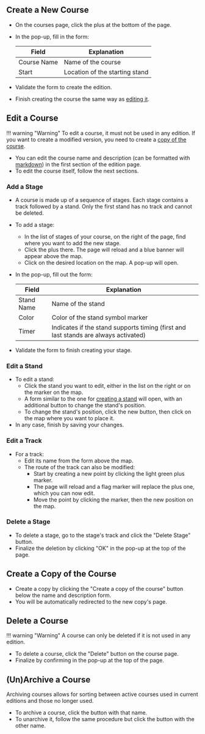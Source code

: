 ## Create a New Course
- On the courses page, click the plus at the bottom of the page.
- In the pop-up, fill in the form:
  
    | Field                 | Explanation                         |
    |----------------------|-------------------------------------|
    | Course Name          | Name of the course                  |
    | Start                | Location of the starting stand      |

- Validate the form to create the edition.
- Finish creating the course the same way as [editing it](#edit-a-course).

## Edit a Course
!!! warning "Warning"
    To edit a course, it must not be used in any edition. If you want to create a modified version, you need to create a [copy of the course](#create-a-copy-of-the-course).

- You can edit the course name and description (can be formatted with [markdown](index.md#description-in-markdown)) in the first section of the edition page.
- To edit the course itself, follow the next sections.

### Add a Stage
- A course is made up of a sequence of stages. Each stage contains a track followed by a stand. Only the first stand has no track and cannot be deleted.
- To add a stage:
  - In the list of stages of your course, on the right of the page, find where you want to add the new stage.
  - Click the plus there. The page will reload and a blue banner will appear above the map.
  - Click on the desired location on the map. A pop-up will open.
- In the pop-up, fill out the form:

    | Field                 | Explanation                                   |
    |----------------------|-----------------------------------------------|
    | Stand Name           | Name of the stand                             |
    | Color                | Color of the stand symbol marker              |
    | Timer                | Indicates if the stand supports timing (first and last stands are always activated) |

- Validate the form to finish creating your stage.

### Edit a Stand
- To edit a stand:
  - Click the stand you want to edit, either in the list on the right or on the marker on the map.
  - A form similar to the one for [creating a stand](#add-a-stage) will open, with an additional button to change the stand's position.
  - To change the stand's position, click the new button, then click on the map where you want to place it.
- In any case, finish by saving your changes.

### Edit a Track
- For a track:
  - Edit its name from the form above the map.
  - The route of the track can also be modified:
    - Start by creating a new point by clicking the light green plus marker.
    - The page will reload and a flag marker will replace the plus one, which you can now edit.
    - Move the point by clicking the marker, then the new position on the map.

### Delete a Stage
- To delete a stage, go to the stage's track and click the "Delete Stage" button.
- Finalize the deletion by clicking "OK" in the pop-up at the top of the page.

## Create a Copy of the Course
- Create a copy by clicking the "Create a copy of the course" button below the name and description form.
- You will be automatically redirected to the new copy's page.

## Delete a Course
!!! warning "Warning"
    A course can only be deleted if it is not used in any edition.

- To delete a course, click the "Delete" button on the course page.
- Finalize by confirming in the pop-up at the top of the page.

## (Un)Archive a Course
Archiving courses allows for sorting between active courses used in current editions and those no longer used.
- To archive a course, click the button with that name.
- To unarchive it, follow the same procedure but click the button with the other name.
